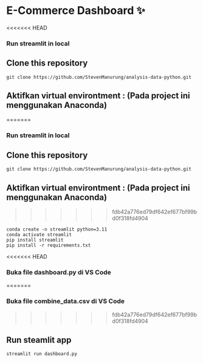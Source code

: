 # E-Commerce Dashboard ✨
<<<<<<< HEAD

### Run streamlit in local

## Clone this repository

```
git clone https://github.com/StevenManurung/analysis-data-python.git
```

## Aktifkan virtual environtment : (Pada project ini menggunakan Anaconda)

=======
### Run streamlit in local
## Clone this repository
```
git clone https://github.com/StevenManurung/analysis-data-python.git
```
## Aktifkan virtual environtment : (Pada project ini menggunakan Anaconda)
>>>>>>> fdb42a776ed79df642ef677bf99bd0f318fd4904
```
conda create -n streamlit python=3.11
conda activate streamlit
pip install streamlit
pip install -r requirements.txt
```
<<<<<<< HEAD

### Buka file dashboard.py di VS Code

=======
### Buka file combine_data.csv di VS Code
>>>>>>> fdb42a776ed79df642ef677bf99bd0f318fd4904
## Run steamlit app

```
streamlit run dashboard.py
```
